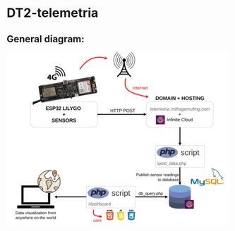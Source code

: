 # DT2-telemetria

## General diagram:

<img src="img/general_diagram.jpg" alt="General diagram of the aplication">